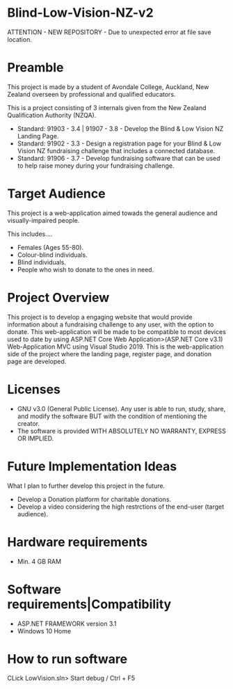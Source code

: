 # Blind-Low-Vision-NZ-v2

 ATTENTION - NEW REPOSITORY - Due to unexpected error at file save location.

# Preamble 
This project is made by a student of Avondale College, Auckland, New Zealand overseen by professional and qualified educators.

This is a project consisting of 3 internals given from the New Zealand Qualification Authority (NZQA).
* Standard: 91903 - 3.4 | 91907 - 3.8 - Develop the Blind & Low Vision NZ Landing Page.
* Standard: 91902 - 3.3 - Design a registration page for your Blind & Low Vision NZ fundraising challenge that includes a connected database.
* Standard: 91906 - 3.7 - Develop fundraising software that can be used to help raise money during your fundraising challenge.

# Target Audience
This project is a web-application aimed towads the general audience and visually-impaired people.  
   
This includes....
* Females (Ages 55-80).
* Colour-blind individuals.
* Blind individuals. 
* People who wish to donate to the ones in need.

# Project Overview
 This project is to develop a engaging website that would provide information about a fundraising challenge to any user, with the option to donate.
 This web-application will be made to be compatible to most devices used to date by using ASP.NET Core Web Application>(ASP.NET Core v3.1) Web-Application MVC using Visual Studio 2019. This is the web-application side of the project where the landing page, register page, and donation page are developed.
 
# Licenses
* GNU v3.0 (General Public License). Any user is able to run, study, share, and modify the software BUT with the condition of mentioning the creator.
* The software is provided WITH ABSOLUTELY NO WARRANTY, EXPRESS OR IMPLIED.

# Future Implementation Ideas
What I plan to further develop this project in the future.
* Develop a Donation platform for charitable donations.
* Develop a video considering the high restrctions of the end-user (target audience).

# Hardware requirements
* Min. 4 GB RAM

# Software requirements|Compatibility
* ASP.NET FRAMEWORK version 3.1
* Windows 10 Home


# How to run software
CLick LowVision.sln> Start debug / Ctrl + F5
